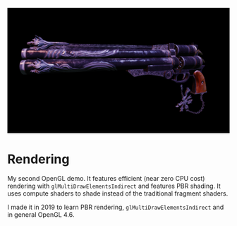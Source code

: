![Screenshot](https://raw.githubusercontent.com/janekb04/PBRDemoOGL/master/screen.png "Screenshot")

# Rendering

My second OpenGL demo. It features efficient (near zero CPU cost) rendering with `glMultiDrawElementsIndirect` and features PBR shading. It uses compute shaders to shade instead of the traditional fragment shaders.

I made it in 2019 to learn PBR rendering, `glMultiDrawElementsIndirect` and in general OpenGL 4.6.
